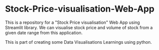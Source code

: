 # Stock-Price-visualisation-Web-App

This is a repository for a "Stock Price visualisation" Web App using Streamlit library.
We can visualise stock price and volume of stock from a given date range from this application.  

This is part of creating some Data Visualisations Learnings using python.
